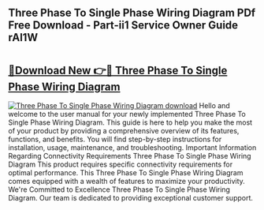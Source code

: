 ## Three Phase To Single Phase Wiring Diagram PDf Free Download - Part-ii1 Service Owner Guide rAl1W

# <h2><a href="http://dfqhd8z.blite.top/?on=Three+Phase+To+Single+Phase+Wiring+Diagram">🔗Download New 👉🔴 Three Phase To Single Phase Wiring Diagram</a></h2>

[![Three Phase To Single Phase Wiring Diagram download](https://i.imgur.com/lujVjoI.png)](http://dfqhd8z.blite.top/?on=Three+Phase+To+Single+Phase+Wiring+Diagram)
Hello and welcome to the user manual for your newly implemented Three Phase To Single Phase Wiring Diagram. This guide is here to help you make the most of your product by providing a comprehensive overview of its features, functions, and benefits. You will find step-by-step instructions for installation, usage, maintenance, and troubleshooting. Important Information Regarding Connectivity Requirements Three Phase To Single Phase Wiring Diagram This product requires specific connectivity requirements for optimal performance. This Three Phase To Single Phase Wiring Diagram comes equipped with a wealth of features to maximize your productivity. We're Committed to Excellence Three Phase To Single Phase Wiring Diagram. Our team is dedicated to providing exceptional customer support.
